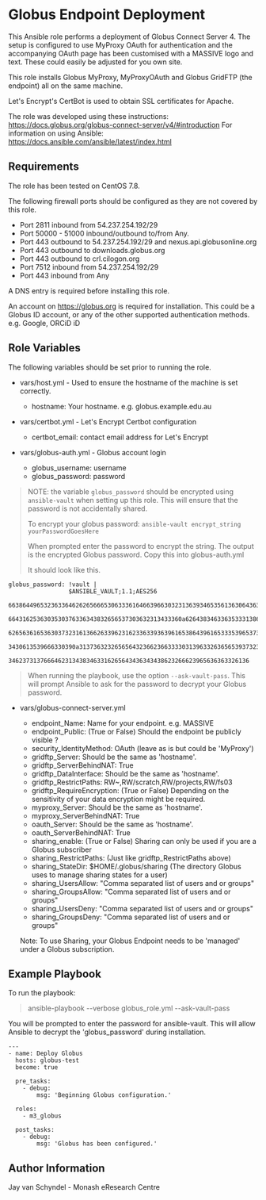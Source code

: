 Globus Endpoint Deployment
==========================

This Ansible role performs a deployment of Globus Connect Server 4. The setup
is configured to use MyProxy OAuth for authentication and the accompanying OAuth
page has been customised with a MASSIVE logo and text. These could easily be
adjusted for you own site.

This role installs Globus MyProxy, MyProxyOAuth and Globus GridFTP
(the endpoint) all on the same machine.

Let's Encrypt's CertBot is used to obtain SSL certificates for Apache.

The role was developed using these instructions: https://docs.globus.org/globus-connect-server/v4/#introduction
For information on using Ansible: https://docs.ansible.com/ansible/latest/index.html

Requirements
------------

The role has been tested on CentOS 7.8.

The following firewall ports should be configured as they are not covered by
this role.

-  Port 2811 inbound from 54.237.254.192/29
-  Port 50000 - 51000 inbound/outbound to/from Any.
-  Port 443 outbound to 54.237.254.192/29 and nexus.api.globusonline.org
-  Port 443 outbound to downloads.globus.org
-  Port 443 outbound to crl.cilogon.org
-  Port 7512 inbound from 54.237.254.192/29
-  Port 443 inbound from Any

A DNS entry is required before installing this role.

An account on https://globus.org is required for installation. This could be a Globus ID account, or any of the other supported authentication methods. e.g. Google, ORCiD iD

Role Variables
--------------

The following variables should be set prior to running the role.

- vars/host.yml - Used to ensure the hostname of the machine is set correctly.
  - hostname: Your hostname. e.g. globus.example.edu.au

- vars/certbot.yml - Let's Encrypt Certbot configuration
  - certbot_email: contact email address for Let's Encrypt

- vars/globus-auth.yml - Globus account login
  - globus_username: username
  - globus_password: password

> NOTE: the variable ```globus_password``` should be encrypted using
> ```ansible-vault``` when setting up this role. This will ensure that the
> password is not accidentally shared.
>
> To encrypt your globus password: ```ansible-vault encrypt_string yourPasswordGoesHere```
>
> When prompted enter the password to encrypt the string.
> The output is the encrypted Globus password.
> Copy this into globus-auth.yml
>
> It should look like this.
>
```
globus_password: !vault |
                 $ANSIBLE_VAULT;1.1;AES256
                 66386449653236336462626566653063336164663966303231363934653561363064363833313662
                 6643162536303530376336343832656537303632313433360a626438346336353331386135323734
                 62656361653630373231613662633962316233633936396165386439616533353965373339616234
                 3430613539666330390a313736323265656432366236633330313963326365653937323833366536
                 34623731376664623134383463316265643436343438623266623965636363326136
```
> When running the playbook, use the option ```--ask-vault-pass```. This will
> prompt Ansible to ask for the password to decrypt your Globus password.

- vars/globus-connect-server.yml
  - endpoint_Name: Name for your endpoint. e.g. MASSIVE
  - endpoint_Public: (True or False) Should the endpoint be publicly visible ?
  - security_IdentityMethod: OAuth (leave as is but could be 'MyProxy')
  - gridftp_Server: Should be the same as 'hostname'.
  - gridftp_ServerBehindNAT: True
  - gridftp_DataInterface: Should be the same as 'hostname'.
  - gridftp_RestrictPaths: RW~,RW/scratch,RW/projects,RW/fs03
  - gridftp_RequireEncryption: (True or False) Depending on the sensitivity of your data encryption might be required.  
  - myproxy_Server: Should be the same as 'hostname'.
  - myproxy_ServerBehindNAT: True
  - oauth_Server: Should be the same as 'hostname'.
  - oauth_ServerBehindNAT: True
  - sharing_enable: (True or False) Sharing can only be used if you are a Globus subscriber
  - sharing_RestrictPaths: (Just like gridftp_RestrictPaths above)
  - sharing_StateDir: $HOME/.globus/sharing (The directory Globus uses to manage sharing states for a user)
  - sharing_UsersAllow: "Comma separated list of users and or groups"
  - sharing_GroupsAllow: "Comma separated list of users and or groups"
  - sharing_UsersDeny: "Comma separated list of users and or groups"
  - sharing_GroupsDeny: "Comma separated list of users and or groups"  

  Note: To use Sharing, your Globus Endpoint needs to be 'managed' under a Globus subscription.

Example Playbook
----------------

To run the playbook:

> ansible-playbook --verbose globus_role.yml --ask-vault-pass

You will be prompted to enter the password for ansible-vault.
This will allow Ansible to decrypt the 'globus_password' during installation.

```
---
- name: Deploy Globus
  hosts: globus-test
  become: true

  pre_tasks:
    - debug:
        msg: 'Beginning Globus configuration.'

  roles:
    - m3_globus

  post_tasks:
    - debug:
        msg: 'Globus has been configured.'
```

Author Information
------------------

Jay van Schyndel - Monash eResearch Centre
